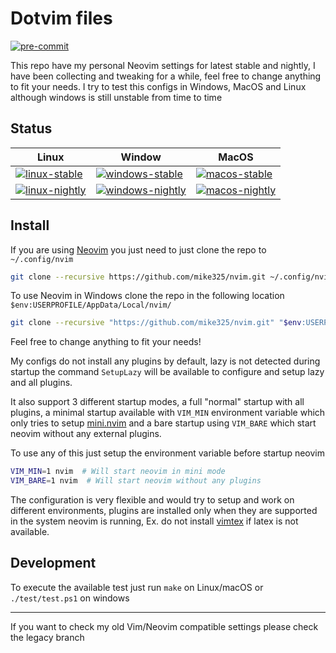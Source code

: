 # Dotvim files

[![pre-commit](https://img.shields.io/badge/pre--commit-enabled-brightgreen?logo=pre-commit&logoColor=white)](https://github.com/pre-commit/pre-commit)

This repo have my personal Neovim settings for latest stable and nightly, I have been collecting and tweaking
for a while, feel free to change anything to fit your needs. I try to test this configs in Windows, MacOS and Linux
although windows is still unstable from time to time

## Status


| Linux                                                                                                                                                                  | Window                                                                                                                                                                       | MacOS                                                                                                                                                                  |
| -----------------------------------------------------------------------------------------------------------------------------------------------------------------      | -----------------------------------------------------------------------------------------------------------------------------------------------------------------------      | -----------------------------------------------------------------------------------------------------------------------------------------------------------------      |
| [![linux-stable](https://github.com/mike325/nvim/actions/workflows/linux_stable.yml/badge.svg)](https://github.com/mike325/nvim/actions/workflows/linux_stable.yml)    | [![windows-stable](https://github.com/mike325/nvim/actions/workflows/windows_stable.yml/badge.svg)](https://github.com/mike325/nvim/actions/workflows/windows_stable.yml)    | [![macos-stable](https://github.com/mike325/nvim/actions/workflows/macos_stable.yml/badge.svg)](https://github.com/mike325/nvim/actions/workflows/macos_stable.yml)    |
| [![linux-nightly](https://github.com/mike325/nvim/actions/workflows/linux_nightly.yml/badge.svg)](https://github.com/mike325/nvim/actions/workflows/linux_nightly.yml) | [![windows-nightly](https://github.com/mike325/nvim/actions/workflows/windows_nightly.yml/badge.svg)](https://github.com/mike325/nvim/actions/workflows/windows_nightly.yml) | [![macos-nightly](https://github.com/mike325/nvim/actions/workflows/macos_nightly.yml/badge.svg)](https://github.com/mike325/nvim/actions/workflows/macos_nightly.yml) |

## Install

If you are using [Neovim](https://neovim.io/) you just need to just clone the repo to `~/.config/nvim`

```sh
git clone --recursive https://github.com/mike325/nvim.git ~/.config/nvim/
```

To use Neovim in Windows clone the repo in the following location `$env:USERPROFILE/AppData/Local/nvim/`

```sh
git clone --recursive "https://github.com/mike325/nvim.git" "$env:USERPROFILE/AppData/Local/nvim/"
```

Feel free to change anything to fit your needs!

My configs do not install any plugins by default, lazy is not detected during startup the command `SetupLazy` will be available to
configure and setup lazy and all plugins.

It also support 3 different startup modes, a full "normal" startup with all plugins, a minimal startup available with `VIM_MIN` environment
variable which only tries to setup [mini.nvim](https://github.com/echasnovski/mini.nvim/) and a bare startup using `VIM_BARE` which start neovim
without any external plugins.

To use any of this just setup the environment variable before startup neovim
```sh
VIM_MIN=1 nvim  # Will start neovim in mini mode
VIM_BARE=1 nvim  # Will start neovim without any plugins
```

The configuration is very flexible and would try to setup and work on different environments,
plugins are installed only when they are supported in the system neovim is running, Ex. do not
install [vimtex](https://github.com/lervag/vimtex) if latex is not available.

## Development

To execute the available test just run `make` on Linux/macOS or `./test/test.ps1` on windows

---
If you want to check my old Vim/Neovim compatible settings please check the legacy branch
